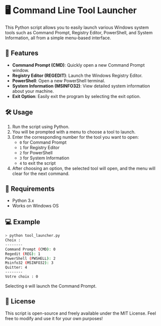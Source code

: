 
# 🖥️ Command Line Tool Launcher

This Python script allows you to easily launch various Windows system tools such as Command Prompt, Registry Editor, PowerShell, and System Information, all from a simple menu-based interface. 

## 🚀 Features
- **Command Prompt (CMD)**: Quickly open a new Command Prompt window.
- **Registry Editor (REGEDIT)**: Launch the Windows Registry Editor.
- **PowerShell**: Open a new PowerShell terminal.
- **System Information (MSINFO32)**: View detailed system information about your machine.
- **Exit Option**: Easily exit the program by selecting the exit option.

## 🛠️ Usage
1. Run the script using Python.
2. You will be prompted with a menu to choose a tool to launch.
3. Enter the corresponding number for the tool you want to open:
   - `0` for Command Prompt
   - `1` for Registry Editor
   - `2` for PowerShell
   - `3` for System Information
   - `4` to exit the script
4. After choosing an option, the selected tool will open, and the menu will clear for the next command.

## 📄 Requirements
- Python 3.x
- Works on Windows OS

## 💻 Example
```bash
> python tool_launcher.py
Choix :
--------
Command Prompt (CMD): 0
Regedit (REG): 1
PowerShell (PWSHELL): 2
Msinfo32 (MSINFO32): 3
Quitter: 4
--------
Votre choix : 0
```
Selecting `0` will launch the Command Prompt.

## 📝 License
This script is open-source and freely available under the MIT License. Feel free to modify and use it for your own purposes!
